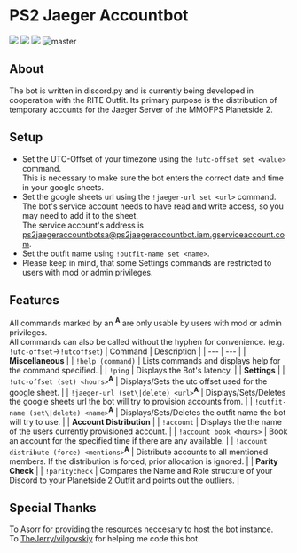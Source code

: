# PS2 Jaeger Accountbot
<a href="https://discordapp.com/oauth2/authorize?client_id=751830501639323718&scope=bot&permissions=19456"><img src="https://img.shields.io/badge/invite-PS2JaegerAccountBot-677BC4"></a>
<a href="https://discord.com/invite/yvnRZjJ"><img src="https://img.shields.io/badge/ask-anything-677BC4"></a>
<a href="https://github.com/ZeroOne010101/PS2_Jaeger_Accountbot/blob/master/LICENSE"><img src="https://img.shields.io/github/license/ZeroOne010101/PS2_Jaeger_Accountbot"></a>
![master](https://github.com/ZeroOne010101/PS2_Jaeger_Accountbot/workflows/master/badge.svg?branch=master)

## About
The bot is written in discord.py and is currently being developed in cooperation with the RITE Outfit.
Its primary purpose is the distribution of temporary accounts for the Jaeger Server of the MMOFPS Planetside 2.

## Setup
- Set the UTC-Offset of your timezone using the `!utc-offset set <value>` command.  
  This is necessary to make sure the bot enters the correct date and time in your google sheets.
- Set the google sheets url using the `!jaeger-url set <url>` command.  
  The bot's service account needs to have read and write access, so you may need to add it to the sheet.  
  The service account's address is ps2jaegeraccountbotsa@ps2jaegeraccountbot.iam.gserviceaccount.com.
- Set the outfit name using `!outfit-name set <name>`.
- Please keep in mind, that some Settings commands are restricted to users with mod or admin privileges.

## Features
All commands marked by an <sup><b>A</b></sup> are only usable by users with mod or admin privileges.  
All commands can also be called without the hyphen for convenience. (e.g. `!utc-offset`->`!utcoffset`)
| Command | Description |
| --- | --- |
| **Miscellaneous** |
| `!help (command)` | Lists commands and displays help for the command specified. |
| `!ping` | Displays the Bot's latency. |
| **Settings** |
| `!utc-offset (set) <hours>`<sup><b>A</b></sup> | Displays/Sets the utc offset used for the google sheet. |
| `!jaeger-url (set\|delete) <url>`<sup><b>A</b></sup> | Displays/Sets/Deletes the google sheets url the bot will try to provision accounts from. |
| `!outfit-name (set\|delete) <name>`<sup><b>A</b></sup> | Displays/Sets/Deletes the outfit name the bot will try to use. |
| **Account Distribution** |
| `!account` | Displays the the name of the users currently provisioned account. |
| `!account book <hours>` | Book an account for the specified time if there are any available. |
| `!account distribute (force) <mentions>`<sup><b>A</b></sup> | Distribute accounts to all mentioned members. If the distribution is forced, prior allocation is ignored. |
| **Parity Check** |
| `!paritycheck` | Compares the Name and Role structure of your Discord to your Planetside 2 Outfit and points out the outliers. |

## Special Thanks

To Asorr for providing the resources neccesary to host the bot instance.  
To [TheJerry/vilgovskiy](https://github.com/vilgovskiy) for helping me code this bot.
